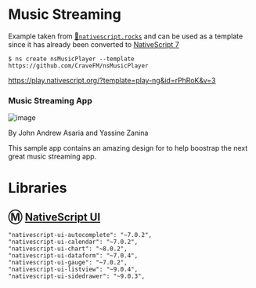 # Music Streaming



Example taken from [:bookmark:`nativescript.rocks`](https://plugins.nativescript.rocks/samples) and can be used as a template since it has already been converted to [NativeScript 7](https://nativescript.org/blog/nativescript-7-announcement)

```
$ ns create nsMusicPlayer --template https://github.com/CraveFM/nsMusicPlayer
```

https://play.nativescript.org/?template=play-ng&id=rPhRoK&v=3



### Music Streaming App

![image](https://raw.githubusercontent.com/NativeScript/code-samples/master/screens/music-streaming.gif)

By John Andrew Asaria and Yassine Zanina

This sample app contains an amazing design for to help boostrap the next great music streaming app.


# Libraries



## :m: [NativeScript UI](https://nativescript.org/ui-for-nativescript)

    "nativescript-ui-autocomplete": "~7.0.2",
    "nativescript-ui-calendar": "~7.0.2",
    "nativescript-ui-chart": "~8.0.2",
    "nativescript-ui-dataform": "~7.0.4",
    "nativescript-ui-gauge": "~7.0.2",
    "nativescript-ui-listview": "~9.0.4",
    "nativescript-ui-sidedrawer": "~9.0.3",
